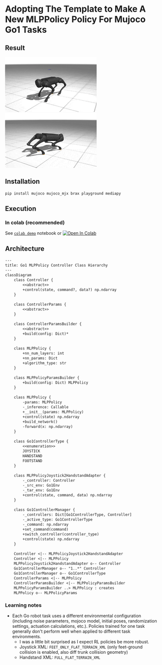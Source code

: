 # Adopting The Template to Make A New MLPPolicy Policy For Mujoco Go1 Tasks


## Result
![](gifs/ppo_Go1JoystickFlatTerrain.gif) ![](gifs/ppo_Go1Handstand_Go1Getup_Go1Joystick_Go1Footstand.gif)

## Installation
```bash
pip install mujoco mujoco_mjx brax playground mediapy
```

## Execution
### In colab (recommended)
See [`colab demo`](locomotion.ipynb) notebook or [![Open In Colab](https://colab.research.google.com/assets/colab-badge.svg)](https://colab.research.google.com/github/shaoanlu/llm_mjx_playground/blob/main/examples/colab_demo.ipynb)


## Architecture
```mermaid
---
title: Go1 MLPPolicy Controller Class Hierarchy
---
classDiagram
    class Controller {
        <<abstract>>
        +control(state, command?, data?) np.ndarray
    }

    class ControllerParams {
        <<abstract>>
    }

    class ControllerParamsBuilder {
        <<abstract>>
        +build(config: Dict)*
    }

    class MLPPolicy {
        +nn_num_layers: int
        +nn_params: Dict
        +algorithm_type: str
    }

    class MLPPolicyParamsBuilder {
        +build(config: Dict) MLPPolicy
    }

    class MLPPolicy {
        -params: MLPPolicy
        -_inference: Callable
        +__init__(params: MLPPolicy)
        +control(state) np.ndarray
        +build_network()
        -forward(x: np.ndarray)
    }

    class Go1ControllerType {
        <<enumeration>>
        JOYSTICK
        HANDSTAND
        FOOTSTAND
    }

    class MLPPolicyJoystick2HandstandAdapter {
        -_controller: Controller
        -_src_env: Go1Env
        -_tar_env: Go1Env
        +control(state, command, data) np.ndarray
    }

    class Go1ControllerManager {
        -_controllers: Dict[Go1ControllerType, Controller]
        -_active_type: Go1ControllerType
        -_command: np.ndarray
        +set_command(command)
        +switch_controller(controller_type)
        +control(state) np.ndarray
    }

    Controller <|-- MLPPolicyJoystick2HandstandAdapter
    Controller <|-- MLPPolicy
    MLPPolicyJoystick2HandstandAdapter o-- Controller
    Go1ControllerManager o-- "1..*" Controller
    Go1ControllerManager o-- Go1ControllerType
    ControllerParams <|-- MLPPolicy
    ControllerParamsBuilder <|-- MLPPolicyParamsBuilder
    MLPPolicyParamsBuilder ..> MLPPolicy : creates
    MLPPolicy o-- MLPPolicyParams
```


### Learning notes
- Each Go robot task uses a different environmental configuration (including noise parameters, mojoco model, initial poses, randomization settings, actuation calculations, etc.). Policies trained for one task generally don't perform well when applied to different task environments.
  - I was a little bit surprised as I expect RL policies be more robust.
  - Joystick XML: `FEET_ONLY_FLAT_TERRAIN_XML` (only feet-ground collision is enabled, also diff trunk collision geometry)
  - Handstand XML: `FULL_FLAT_TERRAIN_XML`